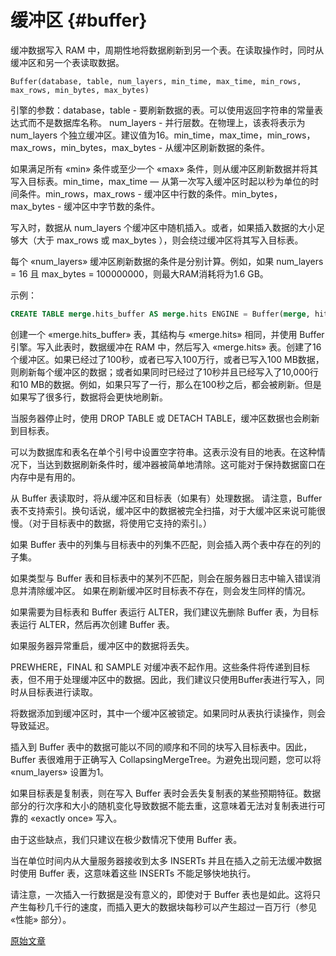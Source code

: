 # 缓冲区 {#buffer}

缓冲数据写入 RAM 中，周期性地将数据刷新到另一个表。在读取操作时，同时从缓冲区和另一个表读取数据。

    Buffer(database, table, num_layers, min_time, max_time, min_rows, max_rows, min_bytes, max_bytes)

引擎的参数：database，table - 要刷新数据的表。可以使用返回字符串的常量表达式而不是数据库名称。 num_layers - 并行层数。在物理上，该表将表示为 num_layers 个独立缓冲区。建议值为16。min_time，max_time，min_rows，max_rows，min_bytes，max_bytes - 从缓冲区刷新数据的条件。

如果满足所有 «min» 条件或至少一个 «max» 条件，则从缓冲区刷新数据并将其写入目标表。min_time，max_time — 从第一次写入缓冲区时起以秒为单位的时间条件。min_rows，max_rows - 缓冲区中行数的条件。min_bytes，max_bytes - 缓冲区中字节数的条件。

写入时，数据从 num_layers 个缓冲区中随机插入。或者，如果插入数据的大小足够大（大于 max_rows 或 max_bytes ），则会绕过缓冲区将其写入目标表。

每个 «num_layers» 缓冲区刷新数据的条件是分别计算。例如，如果 num_layers = 16 且 max_bytes = 100000000，则最大RAM消耗将为1.6 GB。

示例：

``` sql
CREATE TABLE merge.hits_buffer AS merge.hits ENGINE = Buffer(merge, hits, 16, 10, 100, 10000, 1000000, 10000000, 100000000)
```

创建一个 «merge.hits_buffer» 表，其结构与 «merge.hits» 相同，并使用 Buffer 引擎。写入此表时，数据缓冲在 RAM 中，然后写入 «merge.hits» 表。创建了16个缓冲区。如果已经过了100秒，或者已写入100万行，或者已写入100 MB数据，则刷新每个缓冲区的数据；或者如果同时已经过了10秒并且已经写入了10,000行和10 MB的数据。例如，如果只写了一行，那么在100秒之后，都会被刷新。但是如果写了很多行，数据将会更快地刷新。

当服务器停止时，使用 DROP TABLE 或 DETACH TABLE，缓冲区数据也会刷新到目标表。

可以为数据库和表名在单个引号中设置空字符串。这表示没有目的地表。在这种情况下，当达到数据刷新条件时，缓冲器被简单地清除。这可能对于保持数据窗口在内存中是有用的。

从 Buffer 表读取时，将从缓冲区和目标表（如果有）处理数据。
请注意，Buffer 表不支持索引。换句话说，缓冲区中的数据被完全扫描，对于大缓冲区来说可能很慢。（对于目标表中的数据，将使用它支持的索引。）

如果 Buffer 表中的列集与目标表中的列集不匹配，则会插入两个表中存在的列的子集。

如果类型与 Buffer 表和目标表中的某列不匹配，则会在服务器日志中输入错误消息并清除缓冲区。
如果在刷新缓冲区时目标表不存在，则会发生同样的情况。

如果需要为目标表和 Buffer 表运行 ALTER，我们建议先删除 Buffer 表，为目标表运行 ALTER，然后再次创建 Buffer 表。

如果服务器异常重启，缓冲区中的数据将丢失。

PREWHERE，FINAL 和 SAMPLE 对缓冲表不起作用。这些条件将传递到目标表，但不用于处理缓冲区中的数据。因此，我们建议只使用Buffer表进行写入，同时从目标表进行读取。

将数据添加到缓冲区时，其中一个缓冲区被锁定。如果同时从表执行读操作，则会导致延迟。

插入到 Buffer 表中的数据可能以不同的顺序和不同的块写入目标表中。因此，Buffer 表很难用于正确写入 CollapsingMergeTree。为避免出现问题，您可以将 «num_layers» 设置为1。

如果目标表是复制表，则在写入 Buffer 表时会丢失复制表的某些预期特征。数据部分的行次序和大小的随机变化导致数据不能去重，这意味着无法对复制表进行可靠的 «exactly once» 写入。

由于这些缺点，我们只建议在极少数情况下使用 Buffer 表。

当在单位时间内从大量服务器接收到太多 INSERTs 并且在插入之前无法缓冲数据时使用 Buffer 表，这意味着这些 INSERTs 不能足够快地执行。

请注意，一次插入一行数据是没有意义的，即使对于 Buffer 表也是如此。这将只产生每秒几千行的速度，而插入更大的数据块每秒可以产生超过一百万行（参见 «性能» 部分）。

[原始文章](https://clickhouse.com/docs/zh/operations/table_engines/buffer/) <!--hide-->
